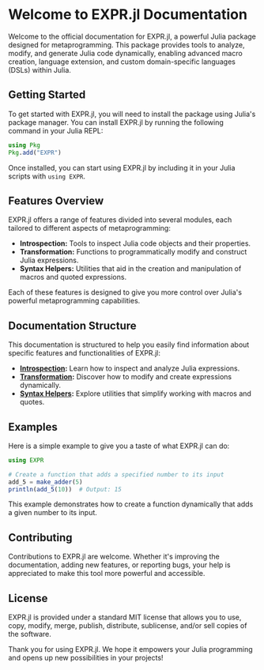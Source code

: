 # Welcome to EXPR.jl Documentation

Welcome to the official documentation for EXPR.jl, a powerful Julia package designed for metaprogramming. This package provides tools to analyze, modify, and generate Julia code dynamically, enabling advanced macro creation, language extension, and custom domain-specific languages (DSLs) within Julia.

## Getting Started

To get started with EXPR.jl, you will need to install the package using Julia's package manager. You can install EXPR.jl by running the following command in your Julia REPL:

```julia
using Pkg
Pkg.add("EXPR")
```

Once installed, you can start using EXPR.jl by including it in your Julia scripts with `using EXPR`.

## Features Overview

EXPR.jl offers a range of features divided into several modules, each tailored to different aspects of metaprogramming:

- **Introspection:** Tools to inspect Julia code objects and their properties.
- **Transformation:** Functions to programmatically modify and construct Julia expressions.
- **Syntax Helpers:** Utilities that aid in the creation and manipulation of macros and quoted expressions.

Each of these features is designed to give you more control over Julia's powerful metaprogramming capabilities.

## Documentation Structure

This documentation is structured to help you easily find information about specific features and functionalities of EXPR.jl:

- **[Introspection](introspection.md):** Learn how to inspect and analyze Julia expressions.
- **[Transformation](transformation.md):** Discover how to modify and create expressions dynamically.
- **[Syntax Helpers](syntax_helpers.md):** Explore utilities that simplify working with macros and quotes.

## Examples

Here is a simple example to give you a taste of what EXPR.jl can do:

```julia
using EXPR

# Create a function that adds a specified number to its input
add_5 = make_adder(5)
println(add_5(10))  # Output: 15
```

This example demonstrates how to create a function dynamically that adds a given number to its input.

## Contributing

Contributions to EXPR.jl are welcome. Whether it's improving the documentation, adding new features, or reporting bugs, your help is appreciated to make this tool more powerful and accessible.

## License

EXPR.jl is provided under a standard MIT license that allows you to use, copy, modify, merge, publish, distribute, sublicense, and/or sell copies of the software.

Thank you for using EXPR.jl. We hope it empowers your Julia programming and opens up new possibilities in your projects!
